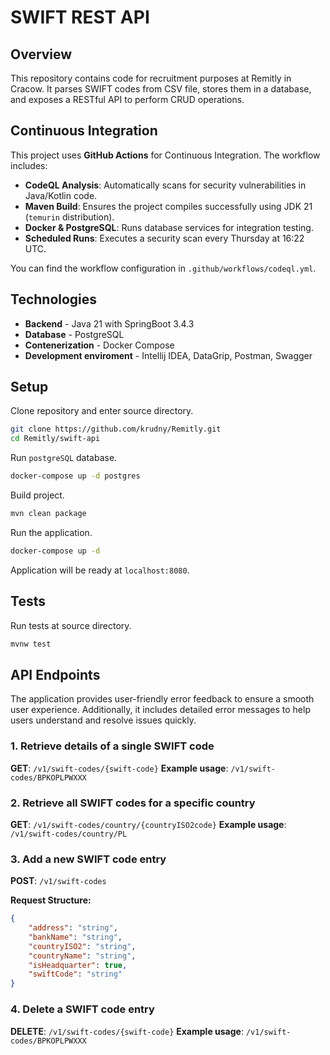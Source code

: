 # SWIFT REST API

## Overview
This repository contains code for recruitment purposes at Remitly in Cracow. It parses SWIFT codes from CSV file, stores them in a database, and exposes a RESTful API to perform CRUD operations.

## Continuous Integration 

This project uses **GitHub Actions** for Continuous Integration. The workflow includes:

- **CodeQL Analysis**: Automatically scans for security vulnerabilities in Java/Kotlin code.
- **Maven Build**: Ensures the project compiles successfully using JDK 21 (`temurin` distribution).
- **Docker & PostgreSQL**: Runs database services for integration testing.
- **Scheduled Runs**: Executes a security scan every Thursday at 16:22 UTC.

You can find the workflow configuration in `.github/workflows/codeql.yml`.

## Technologies 

- **Backend** - Java 21 with SpringBoot 3.4.3
- **Database** - PostgreSQL
- **Contenerization** - Docker Compose
- **Development enviroment** - Intellij IDEA, DataGrip, Postman, Swagger

## Setup

Clone repository and enter source directory.

```bash
git clone https://github.com/krudny/Remitly.git
cd Remitly/swift-api
```

Run `postgreSQL` database.

```bash
docker-compose up -d postgres
```

Build project. 

```bash
mvn clean package
```

Run the application.

```bash
docker-compose up -d
```

Application will be ready at `localhost:8080`. 

## Tests

Run tests at source directory. 

```bash
mvnw test
```

## API Endpoints

The application provides user-friendly error feedback to ensure a smooth user experience. Additionally, it includes detailed error messages to help users understand and resolve issues quickly.

### 1. Retrieve details of a single SWIFT code
**GET**: `/v1/swift-codes/{swift-code}`
**Example usage**: `/v1/swift-codes/BPKOPLPWXXX`

### 2. Retrieve all SWIFT codes for a specific country
**GET**: `/v1/swift-codes/country/{countryISO2code}`
**Example usage**: `/v1/swift-codes/country/PL`

### 3. Add a new SWIFT code entry
**POST**: `/v1/swift-codes`

**Request Structure:**
```json
{
    "address": "string",
    "bankName": "string",
    "countryISO2": "string",
    "countryName": "string",
    "isHeadquarter": true,
    "swiftCode": "string"
}
```

### 4. Delete a SWIFT code entry
**DELETE**: `/v1/swift-codes/{swift-code}`
**Example usage**: `/v1/swift-codes/BPKOPLPWXXX`
